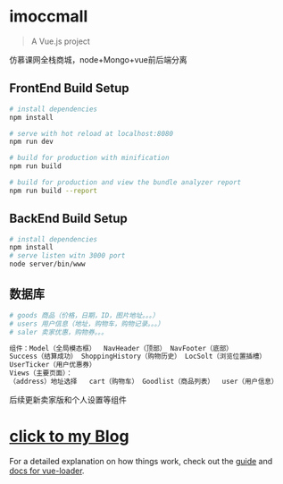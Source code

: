 # imoccmall

> A Vue.js project



仿慕课网全栈商城，node+Mongo+vue前后端分离

## FrontEnd Build Setup

``` bash
# install dependencies
npm install

# serve with hot reload at localhost:8080
npm run dev

# build for production with minification
npm run build

# build for production and view the bundle analyzer report
npm run build --report
```
## BackEnd Build Setup
``` bash
# install dependencies
npm install
# serve listen witn 3000 port
node server/bin/www
```
## 数据库
``` bash
# goods 商品（价格，日期，ID，图片地址。。。）
# users 用户信息（地址，购物车，购物记录。。。）
# saler 卖家优惠，购物券。。。
```


``` bash
组件：Model（全局模态框）  NavHeader（顶部） NavFooter（底部）
Success（结算成功） ShoppingHistory（购物历史） LocSolt（浏览位置插槽）
UserTicker（用户优惠券） 
Views（主要页面）：
（address）地址选择   cart（购物车） Goodlist（商品列表）  user（用户信息）
```

后续更新卖家版和个人设置等组件
# [click to my Blog](http://chenjieweb.top/enter)
For a detailed explanation on how things work, check out the [guide](http://vuejs-templates.github.io/webpack/) and [docs for vue-loader](http://vuejs.github.io/vue-loader).
